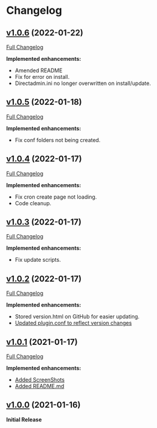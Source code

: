 # Changelog

## [v1.0.6](https://github.com/adrianb11/directadmin_rclone_backup/tree/v1.0.6) (2022-01-22)

[Full Changelog](https://github.com/adrianb11/directadmin_rclone_backup/compare/v1.0.5...v1.0.6)

**Implemented enhancements:**

- Amended README
- Fix for error on install.
- Directadmin.ini no longer overwritten on install/update.

## [v1.0.5](https://github.com/adrianb11/directadmin_rclone_backup/tree/v1.0.5) (2022-01-18)

[Full Changelog](https://github.com/adrianb11/directadmin_rclone_backup/compare/v1.0.4...v1.0.5)

**Implemented enhancements:**

- Fix conf folders not being created.

## [v1.0.4](https://github.com/adrianb11/directadmin_rclone_backup/tree/v1.0.4) (2022-01-17)

[Full Changelog](https://github.com/adrianb11/directadmin_rclone_backup/compare/v1.0.3...v1.0.4)

**Implemented enhancements:**

- Fix cron create page not loading.
- Code cleanup.

## [v1.0.3](https://github.com/adrianb11/directadmin_rclone_backup/tree/v1.0.3) (2022-01-17)

[Full Changelog](https://github.com/adrianb11/directadmin_rclone_backup/compare/v1.0.2...v1.0.3)

**Implemented enhancements:**

- Fix update scripts.

## [v1.0.2](https://github.com/adrianb11/directadmin_rclone_backup/tree/v1.0.2) (2022-01-17)

[Full Changelog](https://github.com/adrianb11/directadmin_rclone_backup/compare/v1.0.1...v1.0.2)

**Implemented enhancements:**

- Stored version.html on GitHub for easier updating.
- [Updated plugin.conf to reflect version changes](https://github.com/adrianb11/directadmin_rclone_backup/tree/master/plugin.conf)

## [v1.0.1](https://github.com/adrianb11/directadmin_rclone_backup/tree/v1.0.1) (2021-01-17)

[Full Changelog](https://github.com/adrianb11/directadmin_rclone_backup/compare/v1.0.0...v1.0.1)

**Implemented enhancements:**

- [Added ScreenShots](https://github.com/adrianb11/directadmin_rclone_backup/tree/master/ScreenShots)
- [Added README.md](README.md)

## [v1.0.0](https://github.com/adrianb11/directadmin_rclone_backup/tree/v1.0.0) (2021-01-16)

**Initial Release**